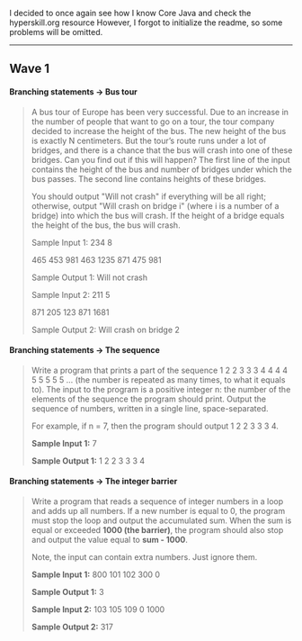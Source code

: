 I decided to once again see how I know Core Java and check the hyperskill.org resource
However, I forgot to initialize the readme, so some problems will be omitted.
***
## **Wave 1**

#### **Branching statements → Bus tour**
>A bus tour of Europe has been very successful. Due to an increase in the number of people
> that want to go on a tour, the tour company decided to increase the height of the bus. 
>The new height of the bus is exactly N centimeters.
But the tour’s route runs under a lot of bridges, and there is a chance that the bus will 
>crash into one of these bridges. Can you find out if this will happen?
The first line of the input contains the height of the bus and number of bridges under which 
>the bus passes. The second line contains heights of these bridges.
>
>You should output "Will not crash" if everything will be all right; otherwise, output 
>"Will crash on bridge i" (where i is a number of a bridge) into which the bus will crash. 
>If the height of a bridge equals the height of the bus, the bus will crash.
>
>Sample Input 1:
234 8
>
> 465 453 981 463 1235 871 475 981
>
>Sample Output 1: 
Will not crash
>
>Sample Input 2:
211 5
>
> 871 205 123 871 1681
>
>Sample Output 2: 
Will crash on bridge 2

#### **Branching statements → The sequence**

>Write a program that prints a part of the sequence 1 2 2 3 3 3 4 4 4 4 5 5 5 5 5 ... 
>(the number is repeated as many times, to what it equals to). 
>The input to the program is a positive integer n: the number of the elements 
>of the sequence the program should print. Output the sequence of numbers, written in a single line, space-separated.
>
>For example, if n = 7, then the program should output 1 2 2 3 3 3 4.
>
>**Sample Input 1:**
> 7
>
>**Sample Output 1:**
> 1 2 2 3 3 3 4

#### **Branching statements → The integer barrier**

>Write a program that reads a sequence of integer numbers in a loop and adds up all numbers. 
>If a new number is equal to 0, the program must stop the loop and output the accumulated sum. 
>When the sum is equal or exceeded **1000 (the barrier)**, the program should also stop and
> output the value equal to **sum - 1000**.
>
> Note, the input can contain extra numbers. Just ignore them.
>
>**Sample Input 1:**
> 800
  101
  102
  300
  0
>
>**Sample Output 1:**
> 3
>
>**Sample Input 2:**
> 103
 105
 109
 0
 1000
>
>**Sample Output 2:**
> 317